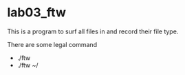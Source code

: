 # lab03_ftw

This is a program to surf all files in <path> and record their file type.

There are some legal command
* ./ftw <path>
* ./ftw ~/
